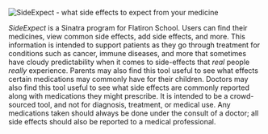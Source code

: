 ![SideExpect - what side effects to expect from your medicine](https://github.com/twwright/sideexpect/blob/master/SideExpect.png)

_SideExpect_ is a Sinatra program for Flatiron School. Users can find their medicines, view common side effects, add side effects, and more. This information is intended to support patients as they go through treatment for conditions such as cancer, immune diseases, and more that sometimes have cloudy predictability when it comes to side-effects that _real_ people _really_ experience. Parents may also find this tool useful to see what effects certain medications may commonly have for their children. Doctors may also find this tool useful to see what side effects are commonly reported along with medications they might prescribe. It is intended to be a crowd-sourced tool, and not for diagnosis, treatment, or medical use. Any medications taken should always be done under the consult of a doctor; all side effects should also be reported to a medical professional.